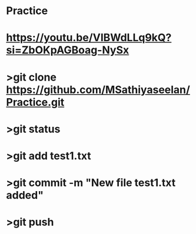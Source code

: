 # Practice

# https://youtu.be/VIBWdLLq9kQ?si=ZbOKpAGBoag-NySx
# >git clone https://github.com/MSathiyaseelan/Practice.git
# >git status
# >git add test1.txt
# >git commit -m "New file test1.txt added"
# >git push